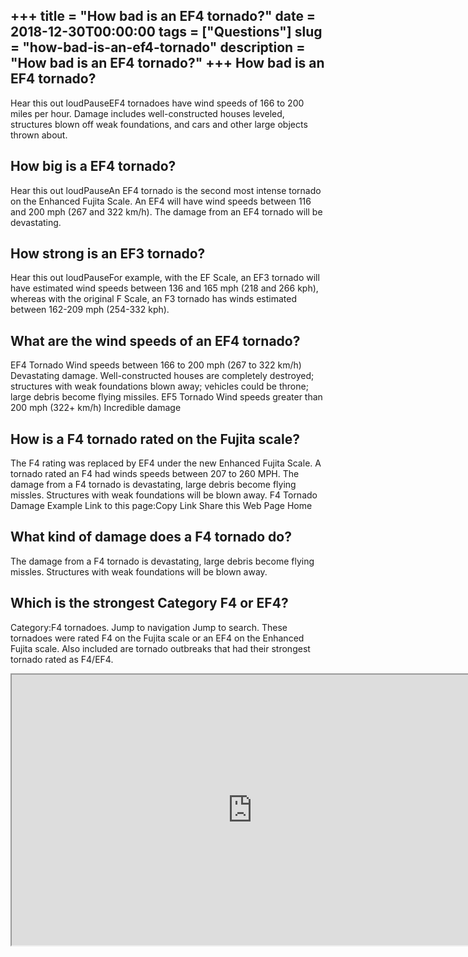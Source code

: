 +++
title = "How bad is an EF4 tornado?"
date = 2018-12-30T00:00:00
tags = ["Questions"]
slug = "how-bad-is-an-ef4-tornado"
description = "How bad is an EF4 tornado?"
+++
How bad is an EF4 tornado?
--------------------------

Hear this out loudPauseEF4 tornadoes have wind speeds of 166 to 200 miles per hour. Damage includes well-constructed houses leveled, structures blown off weak foundations, and cars and other large objects thrown about.

How big is a EF4 tornado?
-------------------------

Hear this out loudPauseAn EF4 tornado is the second most intense tornado on the Enhanced Fujita Scale. An EF4 will have wind speeds between 116 and 200 mph (267 and 322 km/h). The damage from an EF4 tornado will be devastating.

How strong is an EF3 tornado?
-----------------------------

Hear this out loudPauseFor example, with the EF Scale, an EF3 tornado will have estimated wind speeds between 136 and 165 mph (218 and 266 kph), whereas with the original F Scale, an F3 tornado has winds estimated between 162-209 mph (254-332 kph).

What are the wind speeds of an EF4 tornado?
-------------------------------------------

EF4 Tornado Wind speeds between 166 to 200 mph (267 to 322 km/h) Devastating damage. Well-constructed houses are completely destroyed; structures with weak foundations blown away; vehicles could be throne; large debris become flying missiles. EF5 Tornado Wind speeds greater than 200 mph (322+ km/h) Incredible damage

How is a F4 tornado rated on the Fujita scale?
----------------------------------------------

The F4 rating was replaced by EF4 under the new Enhanced Fujita Scale. A tornado rated an F4 had winds speeds between 207 to 260 MPH. The damage from a F4 tornado is devastating, large debris become flying missles. Structures with weak foundations will be blown away. F4 Tornado Damage Example Link to this page:Copy Link Share this Web Page Home

What kind of damage does a F4 tornado do?
-----------------------------------------

The damage from a F4 tornado is devastating, large debris become flying missles. Structures with weak foundations will be blown away.

Which is the strongest Category F4 or EF4?
------------------------------------------

Category:F4 tornadoes. Jump to navigation Jump to search. These tornadoes were rated F4 on the Fujita scale or an EF4 on the Enhanced Fujita scale. Also included are tornado outbreaks that had their strongest tornado rated as F4/EF4.

<iframe allow="accelerometer; autoplay; clipboard-write; encrypted-media; gyroscope; picture-in-picture" allowfullscreen="" class="__youtube_prefs__  epyt-is-override  no-lazyload" data-no-lazy="1" data-origheight="433" data-origwidth="770" data-skipgform_ajax_framebjll="" height="433" id="_ytid_39926" loading="lazy" src="https://www.youtube.com/embed/MhHzUU1zIgM?enablejsapi=1&autoplay=0&cc_load_policy=0&cc_lang_pref=&iv_load_policy=1&loop=0&modestbranding=0&rel=1&fs=1&playsinline=0&autohide=2&theme=dark&color=red&controls=1&" title="YouTube player" width="770"></iframe>